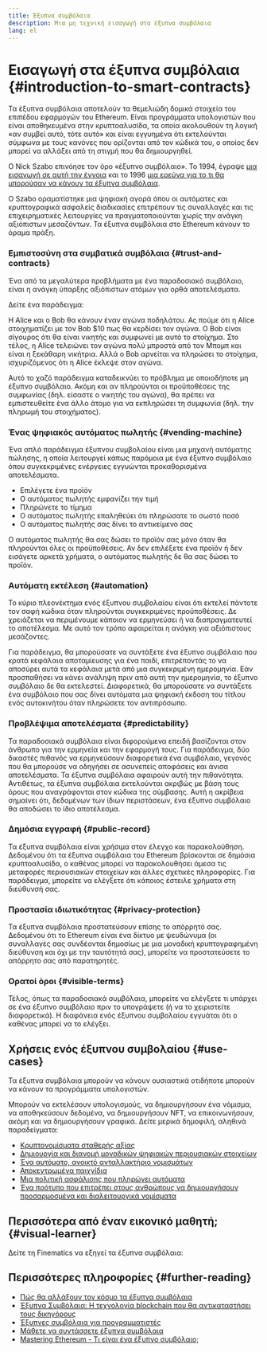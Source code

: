 ```yaml
---
title: Έξυπνα συμβόλαια
description: Μια μη τεχνική εισαγωγή στα έξυπνα συμβόλαια
lang: el
---
```


# Εισαγωγή στα έξυπνα συμβόλαια {#introduction-to-smart-contracts}

Τα έξυπνα συμβόλαια αποτελούν τα θεμελιώδη δομικά στοιχεία του επιπέδου εφαρμογών του Ethereum. Είναι προγράμματα υπολογιστών που είναι αποθηκευμένα στην κρυπτοαλυσίδα, τα οποία ακολουθούν τη λογική «αν συμβεί αυτό, τότε αυτό» και είναι εγγυημένα ότι εκτελούνται σύμφωνα με τους κανόνες που ορίζονται από τον κώδικά του, ο οποίος δεν μπορεί να αλλάξει από τη στιγμή που θα δημιουργηθεί.

Ο Nick Szabo επινόησε τον όρο «έξυπνο συμβόλαιο». Το 1994, έγραψε [μια εισαγωγή σε αυτή την έννοια](https://www.fon.hum.uva.nl/rob/Courses/InformationInSpeech/CDROM/Literature/LOTwinterschool2006/szabo.best.vwh.net/smart.contracts.html) και το 1996 [μια ερεύνα για το τι θα μπορούσαν να κάνουν τα έξυπνα συμβόλαια](https://www.fon.hum.uva.nl/rob/Courses/InformationInSpeech/CDROM/Literature/LOTwinterschool2006/szabo.best.vwh.net/smart_contracts_2.html).

Ο Szabo οραματίστηκε μια ψηφιακή αγορά όπου οι αυτόματες και κρυπτογραφικά ασφαλείς διαδικασίες επιτρέπουν τις συναλλαγές και τις επιχειρηματικές λειτουργίες να πραγματοποιούνται χωρίς την ανάγκη αξιόπιστων μεσαζόντων. Τα έξυπνα συμβόλαια στο Ethereum κάνουν το όραμα πράξη.

### Εμπιστοσύνη στα συμβατικά συμβόλαια {#trust-and-contracts}

Ένα από τα μεγαλύτερα προβλήματα με ένα παραδοσιακό συμβόλαιο, είναι η ανάγκη ύπαρξης αξιόπιστων ατόμων για ορθά αποτελέσματα.

Δείτε ένα παράδειγμα:

Η Alice και ο Bob θα κάνουν έναν αγώνα ποδηλάτου. Ας πούμε ότι η Alice στοιχηματίζει με τον Bob $10 πως θα κερδίσει τον αγώνα. Ο Bob είναι σίγουρος ότι θα είναι νικητής και συμφωνεί με αυτό το στοίχημα. Στο τέλος, η Alice τελειώνει τον αγώνα πολύ μπροστά από τον Μπομπ και είναι η ξεκάθαρη νικήτρια. Αλλά ο Bob αρνείται να πληρώσει το στοίχημα, ισχυριζόμενος ότι η Alice έκλεψε στον αγώνα.

Αυτό το χαζό παράδειγμα καταδεικνύει το πρόβλημα με οποιοδήποτε μη έξυπνο συμβόλαιο. Ακόμη και αν πληρούνται οι προϋποθέσεις της συμφωνίας (δηλ. είσαστε ο νικητής του αγώνα), θα πρέπει να εμπιστευθείτε ένα άλλο άτομο για να εκπληρώσει τη συμφωνία (δηλ. την πληρωμή του στοιχήματος).

### Ένας ψηφιακός αυτόματος πωλητής {#vending-machine}

Ένα απλό παράδειγμα έξυπνου συμβολαίου είναι μια μηχανή αυτόματης πώλησης, η οποία λειτουργεί κάπως παρόμοια με ένα έξυπνο συμβόλαιο όπου συγκεκριμένες ενέργειες εγγυώνται προκαθορισμένα αποτελέσματα.

- Επιλέγετε ένα προϊόν
- Ο αυτόματος πωλητής εμφανίζει την τιμή
- Πληρώνετε το τίμημα
- Ο αυτόματος πωλητής επαληθεύει ότι πληρώσατε το σωστό ποσό
- Ο αυτόματος πωλητής σας δίνει το αντικείμενο σας

Ο αυτόματος πωλητής θα σας δώσει το προϊόν σας μόνο όταν θα πληρούνται όλες οι προϋποθέσεις. Αν δεν επιλέξετε ένα προϊόν ή δεν εισάγετε αρκετά χρήματα, ο αυτόματος πωλητής δε θα σας δώσει το προϊόν.

### Αυτόματη εκτέλεση {#automation}

Το κύριο πλεονέκτημα ενός έξυπνου συμβολαίου είναι ότι εκτελεί πάντοτε τον σαφή κώδικα όταν πληρούνται συγκεκριμένες προϋποθέσεις. Δε χρειάζεται να περιμένουμε κάποιον να ερμηνεύσει ή να διαπραγματευτεί το αποτέλεσμα. Με αυτό τον τρόπο αφαιρείται η ανάγκη για αξιόπιστους μεσάζοντες.

Για παράδειγμα, θα μπορούσατε να συντάξετε ένα έξυπνο συμβόλαιο που κρατά κεφάλαια αποταμίευσης για ένα παιδί, επιτρέποντάς το να αποσύρει αυτά τα κεφάλαια μετά από μια συγκεκριμένη ημερομηνία. Εάν προσπαθήσει να κάνει ανάληψη πριν από αυτή την ημερομηνία, το έξυπνο συμβόλαιο δε θα εκτελεστεί. Διαφορετικά, θα μπορούσατε να συντάξετε ένα συμβόλαιο που σας δίνει αυτόματα μια ψηφιακή έκδοση του τίτλου ενός αυτοκινήτου όταν πληρώσετε τον αντιπρόσωπο.

### Προβλέψιμα αποτελέσματα {#predictability}

Τα παραδοσιακά συμβόλαια είναι διφορούμενα επειδή βασίζονται στον άνθρωπο για την ερμηνεία και την εφαρμογή τους. Για παράδειγμα, δύο δικαστές πιθανός να ερμηνεύσουν διαφορετικά ένα συμβόλαιο, γεγονός που θα μπορούσε να οδηγήσει σε ασυνεπείς αποφάσεις και άνισα αποτελέσματα. Τα έξυπνα συμβόλαια αφαιρούν αυτή την πιθανότητα. Αντιθέτως, τα έξυπνα συμβόλαια εκτελούνται ακριβώς με βάση τους όρους που αναγράφονται στον κώδικα της σύμβασης. Αυτή η ακρίβεια σημαίνει ότι, δεδομένων των ίδιων περιστάσεων, ένα έξυπνο συμβόλαιο θα αποδώσει το ίδιο αποτέλεσμα.

### Δημόσια εγγραφή {#public-record}

Τα έξυπνα συμβόλαια είναι χρήσιμα στον έλεγχο και παρακολούθηση. Δεδομένου ότι τα έξυπνα συμβόλαια του Ethereum βρίσκονται σε δημόσια κρυπτοαλυσίδα, ο καθένας μπορεί να παρακολουθήσει άμεσα τις μεταφορές περιουσιακών στοιχείων και άλλες σχετικές πληροφορίες. Για παράδειγμα, μπορείτε να ελέγξετε ότι κάποιος έστειλε χρήματα στη διεύθυνσή σας.

### Προστασία ιδιωτικότητας {#privacy-protection}

Τα έξυπνα συμβόλαια προστατεύσουν επίσης το απόρρητό σας. Δεδομένου ότι το Ethereum είναι ένα δίκτυο με ψευδώνυμα (οι συναλλαγές σας συνδέονται δημοσίως με μια μοναδική κρυπτογραφημένη διεύθυνση και όχι με την ταυτότητά σας), μπορείτε να προστατεύσετε το απόρρητο σας από παρατηρητές.

### Ορατοί όροι {#visible-terms}

Τέλος, όπως τα παραδοσιακά συμβόλαια, μπορείτε να ελέγξετε τι υπάρχει σε ένα έξυπνο συμβόλαιο πριν το υπογράψετε (ή να το χειριστείτε διαφορετικά). Η διαφάνεια ενός έξυπνου συμβολαίου εγγυάται ότι ο καθένας μπορεί να το ελέγξει.

## Χρήσεις ενός έξυπνου συμβολαίου {#use-cases}

Τα έξυπνα συμβόλαια μπορούν να κάνουν ουσιαστικά οτιδήποτε μπορούν να κάνουν τα προγράμματα υπολογιστών.

Μπορούν να εκτελέσουν υπολογισμούς, να δημιουργήσουν ένα νόμισμα, να αποθηκεύσουν δεδομένα, να δημιουργήσουν NFT, να επικοινωνήσουν, ακόμη και να δημιουργήσουν γραφικά. Δείτε μερικά δημοφιλή, αληθινά παραδείγματα:

- [Κρυπτονομίσματα σταθερής αξίας](/stablecoins/)
- [Δημιουργία και διανομή μοναδικών ψηφιακών περιουσιακών στοιχείων](/nft/)
- [Ένα αυτόματο, ανοικτό ανταλλακτήριο νομισμάτων](/get-eth/#dex)
- [Αποκεντρωμένα παιχνίδια](/dapps/?category=gaming)
- [Μια πολιτική ασφάλισης που πληρώνει αυτόματα](https://etherisc.com/)
- [Ένα πρότυπο που επιτρέπει στους ανθρώπους να δημιουργήσουν προσαρμοσμένα και διαλειτουργικά νομίσματα](/developers/docs/standards/tokens/)

## Περισσότερα από έναν εικονικό μαθητή; {#visual-learner}

Δείτε τη Finematics να εξηγεί τα έξυπνα συμβόλαια:

<YouTube id="pWGLtjG-F5c" />

## Περισσότερες πληροφορίες {#further-reading}

- [Πώς θα αλλάξουν τον κόσμο τα έξυπνα συμβόλαια](https://www.youtube.com/watch?v=pA6CGuXEKtQ)
- [Έξυπνα Συμβόλαια: Η τεχνολογία blockchain που θα αντικαταστήσει τους δικηγόρους](https://blockgeeks.com/guides/smart-contracts/)
- [Έξυπνες συμβόλαια για προγραμματιστές](/developers/docs/smart-contracts/)
- [Μάθετε να συντάσσετε έξυπνα συμβόλαια](/developers/learning-tools/)
- [Mastering Ethereum - Τι είναι ένα έξυπνο συμβόλαιο;](https://github.com/ethereumbook/ethereumbook/blob/develop/07smart-contracts-solidity.asciidoc#what-is-a-smart-contract)
